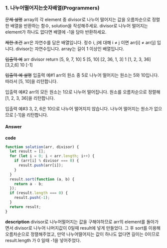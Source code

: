 ### 1. 나누어떨어지는숫자배열(Programmers)

~~문제 설명~~
array의 각 element 중 divisor로 나누어 떨어지는 값을 오름차순으로 정렬한 배열을 반환하는 함수, solution을 작성해주세요.
divisor로 나누어 떨어지는 element가 하나도 없다면 배열에 -1을 담아 반환하세요.

~~제한 조건~~
arr은 자연수를 담은 배열입니다.
정수 i, j에 대해 i ≠ j 이면 arr[i] ≠ arr[j] 입니다.
divisor는 자연수입니다.
array는 길이 1 이상인 배열입니다.

~~입출력 예~~
arr divisor return
[5, 9, 7, 10] 5 [5, 10]
[2, 36, 1, 3] 1 [1, 2, 3, 36]
[3,2,6] 10 [-1]

~~입출력 예 설명~~
입출력 예#1
arr의 원소 중 5로 나누어 떨어지는 원소는 5와 10입니다. 따라서 [5, 10]을 리턴합니다.

입출력 예#2
arr의 모든 원소는 1으로 나누어 떨어집니다. 원소를 오름차순으로 정렬해 [1, 2, 3, 36]을 리턴합니다.

입출력 예#3
3, 2, 6은 10으로 나누어 떨어지지 않습니다. 나누어 떨어지는 원소가 없으므로 [-1]을 리턴합니다.

#### Answer

**code**

```js
function solution(arr, divisor) {
  let result = [];
  for (let i = 0; i < arr.length; i++) {
    if (arr[i] % divisor === 0) {
      result.push(arr[i]);
    }
  }
  result.sort(function (a, b) {
    return a - b;
  });
  if (result.length === 0) {
    result.push(-1);
  }
  return result;
}
```

**description**
divisor로 나누어떨어지는 값을 구해야하므로 arr의 element를 돌아가면서 divisor로 나누어 나머지값이 0일때 result에 넣게 만들었다. 그 후 sort를 이용해 오름차순으로 정렬해주었고, 만약 나누어떨어지는 값이 하나도 없다면 길이는 0이므로 result.length 가 0 일때 -1을 넣어주었다.
